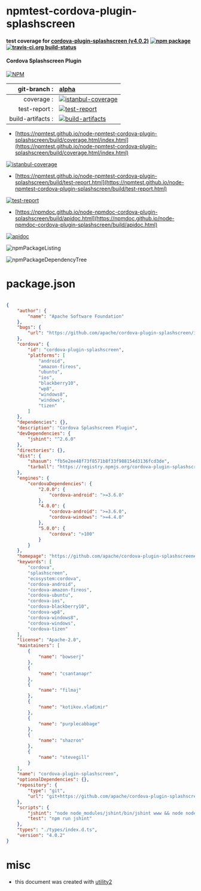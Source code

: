 # npmtest-cordova-plugin-splashscreen

#### test coverage for  [cordova-plugin-splashscreen (v4.0.2)](https://github.com/apache/cordova-plugin-splashscreen#readme)  [![npm package](https://img.shields.io/npm/v/npmtest-cordova-plugin-splashscreen.svg?style=flat-square)](https://www.npmjs.org/package/npmtest-cordova-plugin-splashscreen) [![travis-ci.org build-status](https://api.travis-ci.org/npmtest/node-npmtest-cordova-plugin-splashscreen.svg)](https://travis-ci.org/npmtest/node-npmtest-cordova-plugin-splashscreen)

#### Cordova Splashscreen Plugin

[![NPM](https://nodei.co/npm/cordova-plugin-splashscreen.png?downloads=true&downloadRank=true&stars=true)](https://www.npmjs.com/package/cordova-plugin-splashscreen)

| git-branch : | [alpha](https://github.com/npmtest/node-npmtest-cordova-plugin-splashscreen/tree/alpha)|
|--:|:--|
| coverage : | [![istanbul-coverage](https://npmtest.github.io/node-npmtest-cordova-plugin-splashscreen/build/coverage.badge.svg)](https://npmtest.github.io/node-npmtest-cordova-plugin-splashscreen/build/coverage.html/index.html)|
| test-report : | [![test-report](https://npmtest.github.io/node-npmtest-cordova-plugin-splashscreen/build/test-report.badge.svg)](https://npmtest.github.io/node-npmtest-cordova-plugin-splashscreen/build/test-report.html)|
| build-artifacts : | [![build-artifacts](https://npmtest.github.io/node-npmtest-cordova-plugin-splashscreen/glyphicons_144_folder_open.png)](https://github.com/npmtest/node-npmtest-cordova-plugin-splashscreen/tree/gh-pages/build)|

- [https://npmtest.github.io/node-npmtest-cordova-plugin-splashscreen/build/coverage.html/index.html](https://npmtest.github.io/node-npmtest-cordova-plugin-splashscreen/build/coverage.html/index.html)

[![istanbul-coverage](https://npmtest.github.io/node-npmtest-cordova-plugin-splashscreen/build/screenCapture.buildCi.browser.%252Ftmp%252Fbuild%252Fcoverage.lib.html.png)](https://npmtest.github.io/node-npmtest-cordova-plugin-splashscreen/build/coverage.html/index.html)

- [https://npmtest.github.io/node-npmtest-cordova-plugin-splashscreen/build/test-report.html](https://npmtest.github.io/node-npmtest-cordova-plugin-splashscreen/build/test-report.html)

[![test-report](https://npmtest.github.io/node-npmtest-cordova-plugin-splashscreen/build/screenCapture.buildCi.browser.%252Ftmp%252Fbuild%252Ftest-report.html.png)](https://npmtest.github.io/node-npmtest-cordova-plugin-splashscreen/build/test-report.html)

- [https://npmdoc.github.io/node-npmdoc-cordova-plugin-splashscreen/build/apidoc.html](https://npmdoc.github.io/node-npmdoc-cordova-plugin-splashscreen/build/apidoc.html)

[![apidoc](https://npmdoc.github.io/node-npmdoc-cordova-plugin-splashscreen/build/screenCapture.buildCi.browser.%252Ftmp%252Fbuild%252Fapidoc.html.png)](https://npmdoc.github.io/node-npmdoc-cordova-plugin-splashscreen/build/apidoc.html)

![npmPackageListing](https://npmtest.github.io/node-npmtest-cordova-plugin-splashscreen/build/screenCapture.npmPackageListing.svg)

![npmPackageDependencyTree](https://npmtest.github.io/node-npmtest-cordova-plugin-splashscreen/build/screenCapture.npmPackageDependencyTree.svg)



# package.json

```json

{
    "author": {
        "name": "Apache Software Foundation"
    },
    "bugs": {
        "url": "https://github.com/apache/cordova-plugin-splashscreen/issues"
    },
    "cordova": {
        "id": "cordova-plugin-splashscreen",
        "platforms": [
            "android",
            "amazon-fireos",
            "ubuntu",
            "ios",
            "blackberry10",
            "wp8",
            "windows8",
            "windows",
            "tizen"
        ]
    },
    "dependencies": {},
    "description": "Cordova Splashscreen Plugin",
    "devDependencies": {
        "jshint": "^2.6.0"
    },
    "directories": {},
    "dist": {
        "shasum": "fb5e2ee48f73f8571b8f33f988154d3136fcd3de",
        "tarball": "https://registry.npmjs.org/cordova-plugin-splashscreen/-/cordova-plugin-splashscreen-4.0.2.tgz"
    },
    "engines": {
        "cordovaDependencies": {
            "2.0.0": {
                "cordova-android": ">=3.6.0"
            },
            "4.0.0": {
                "cordova-android": ">=3.6.0",
                "cordova-windows": ">=4.4.0"
            },
            "5.0.0": {
                "cordova": ">100"
            }
        }
    },
    "homepage": "https://github.com/apache/cordova-plugin-splashscreen#readme",
    "keywords": [
        "cordova",
        "splashscreen",
        "ecosystem:cordova",
        "cordova-android",
        "cordova-amazon-fireos",
        "cordova-ubuntu",
        "cordova-ios",
        "cordova-blackberry10",
        "cordova-wp8",
        "cordova-windows8",
        "cordova-windows",
        "cordova-tizen"
    ],
    "license": "Apache-2.0",
    "maintainers": [
        {
            "name": "bowserj"
        },
        {
            "name": "csantanapr"
        },
        {
            "name": "filmaj"
        },
        {
            "name": "kotikov.vladimir"
        },
        {
            "name": "purplecabbage"
        },
        {
            "name": "shazron"
        },
        {
            "name": "stevegill"
        }
    ],
    "name": "cordova-plugin-splashscreen",
    "optionalDependencies": {},
    "repository": {
        "type": "git",
        "url": "git+https://github.com/apache/cordova-plugin-splashscreen.git"
    },
    "scripts": {
        "jshint": "node node_modules/jshint/bin/jshint www && node node_modules/jshint/bin/jshint src && node node_modules/jshint/bin/jshint tests",
        "test": "npm run jshint"
    },
    "types": "./types/index.d.ts",
    "version": "4.0.2"
}
```



# misc
- this document was created with [utility2](https://github.com/kaizhu256/node-utility2)
